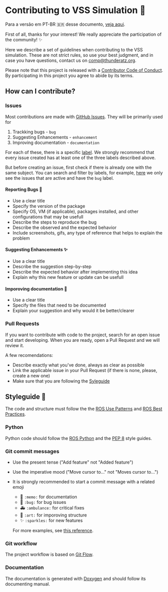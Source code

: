 # Contributing to VSS Simulation 🚀

Para a versão em PT-BR 🇧🇷 desse documento, [veja aqui](CONTRIBUTING.pt-br.md).

First of all, thanks for your interest! We really appreciate the participation of the community! ✨

Here we describe a set of guidelines when contributing to the VSS simulation. These are not strict rules, so use your best judgment, and in case you have questions, contact us on comp@thunderatz.org.

Please note that this project is released with a [Contributor Code of Conduct](./CODE_OF_CONDUCT.md). By participating in this project you agree to abide by its terms.

## How can I contribute?

### Issues
Most contributions are made with [GitHub Issues](https://guides.github.com/features/issues/). They will be primarily used for

1. Trackking bugs - `bug`
2. Suggesting Enhancements - `enhancement`
3. Improving documentation - `documentation`

For each of these, there is a specific [label](https://docs.github.com/en/enterprise/2.17/user/github/managing-your-work-on-github/applying-labels-to-issues-and-pull-requests). We strongly recommend that every issue created has at least one of the three labels described above.

But before creating an issue, first check if there is already one with the same subject. You can search and filter by labels, for example, [here](https://github.com/ThundeRatz/vss_simulation/labels/bug) we only see the issues that are active and have the `bug` label.

#### Reporting Bugs 🐛
- Use a clear title
- Specify the version of the package
- Specify OS, VM (if applicable), packages installed, and other configurations that may be usefull
- Describe the steps to reproduce the bug
- Describe the observed and the expected behavior
- Include screenshots, gifs, any type of reference that helps to explain the problem

#### Suggesting Enhancements ✨
- Use a clear title
- Describe the suggestion step-by-step
- Describe the expected behavior after implementing this idea
- Explain why this new feature or update can be usefull

#### Imporoving documentation 📝
- Use a clear title
- Specify the files that need to be documented
- Explain your suggestion and why would it be better/clearer

### Pull Requests
If you want to contribute with code to the project, search for an open issue and start developing. When you are ready, open a Pull Request and we will review it.

A few recomendations:

- Describe exactly what you've done, always as clear as possible
- Link the applicable issue in your Pull Request (if there is none, please, create a new one)
- Make sure that you are following the [Syleguide](#Styleguide)

## Styleguide 💄
The code and structure must follow the the [ROS Use Patterns](http://wiki.ros.org/ROS/Patterns) and [ROS Best Practices](http://wiki.ros.org/BestPractices).

### Python
Python code should follow the [ROS Python](http://wiki.ros.org/PyStyleGuide) and the [PEP 8](https://www.python.org/dev/peps/pep-0008/) style guides.

### Git commit messages
- Use the present tense ("Add feature" not "Added feature")
- Use the imperative mood ("Move cursor to..." not "Moves cursor to...")
- It is strongly recommended to start a commit message with a related emoji
  - 📝 `:memo:` for documentation
  - 🐛 `:bug:` for bug issues
  - 🚑 `:ambulance:` for critical fixes
  - 🎨 `:art:` for imporoving structure
  - ✨ `:sparkles:` for new features

  For more examples, see [this reference](https://gitmoji.carloscuesta.me/).

### Git workflow
The project workflow is based on [Git Flow](https://nvie.com/posts/a-successful-git-branching-model/).

### Documentation
The documentation is generated with [Doxygen](https://www.doxygen.nl/index.html) and should follow its documenting manual.
